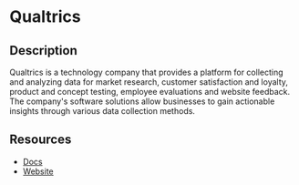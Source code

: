 # Qualtrics

## Description
Qualtrics is a technology company that provides a platform for collecting and analyzing data for market research, customer satisfaction and loyalty, product and concept testing, employee evaluations and website feedback. The company's software solutions allow businesses to gain actionable insights through various data collection methods.

## Resources
* [Docs](https://api.qualtrics.com)
* [Website](qualtrics.com)